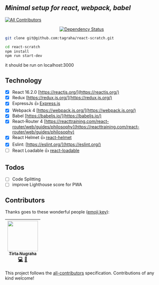 ***Minimal setup for react, webpack, babel***
------

[![All Contributors](https://img.shields.io/badge/all_contributors-1-orange.svg?style=flat-square)](#contributors)


<div align="center">
  <!-- Dependency Status -->
  <a 
  target="_blank"
  href="https://david-dm.org/tagraha/react-scratch">
    <img src="https://david-dm.org/tagraha/react-scratch.svg" alt="Dependency Status" />
  </a>
  <br/>
</div>



```bash
git clone git@github.com:tagraha/react-scratch.git
```

```bash
cd react-scratch
npm install
npm run start-dev
```

it should be run on localhost:3000

Technology
----------
- [x] React 16.2.0 [https://reactjs.org/](https://reactjs.org/)
- [x] Redux [https://redux.js.org/](https://redux.js.org/)
- [x] ExpressJs :+1: [Express.js](https://expressjs.com/)
- [x] Webpack 4 [https://webpack.js.org/](https://webpack.js.org/)
- [x] Babel [https://babeljs.io/](https://babeljs.io/)
- [x] React-Router 4 [https://reacttraining.com/react-router/web/guides/philosophy](https://reacttraining.com/react-router/web/guides/philosophy)
- [x] React Helmet :+1: [react-helmet](https://github.com/nfl/react-helmet)
- [x] Eslint: [https://eslint.org/](https://eslint.org/)
- [ ] React Loadable :+1: [react-loadable](https://github.com/jamiebuilds/react-loadable)

Todos
-----
- [ ] Code Splitting
- [ ] improve Lighthouse score for PWA
## Contributors

Thanks goes to these wonderful people ([emoji key](https://github.com/kentcdodds/all-contributors#emoji-key)):

<!-- ALL-CONTRIBUTORS-LIST:START - Do not remove or modify this section -->
<!-- prettier-ignore -->
| [<img src="https://avatars0.githubusercontent.com/u/3034375?v=4" width="100px;"/><br /><sub><b>Tirta Nugraha</b></sub>](http://www.betotally.com/)<br />[💻](https://github.com/tagraha/react-scratch/commits?author=tagraha "Code") [📖](https://github.com/tagraha/react-scratch/commits?author=tagraha "Documentation") |
| :---: |
<!-- ALL-CONTRIBUTORS-LIST:END -->

This project follows the [all-contributors](https://github.com/kentcdodds/all-contributors) specification. Contributions of any kind welcome!
